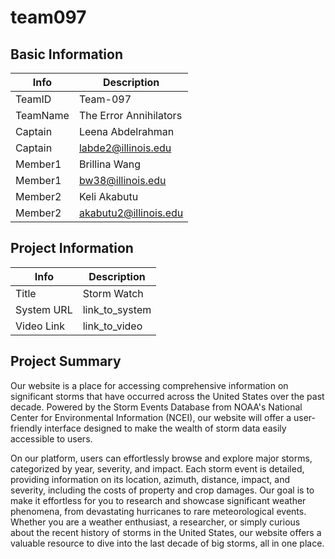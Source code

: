 # team097

## Basic Information

|   Info      |        Description     |
| ----------- | ---------------------- |
| TeamID      |        Team-097        |
| TeamName    | The Error Annihilators |
| Captain     |    Leena Abdelrahman   |
| Captain     |  labde2@illinois.edu   |
| Member1     |      Brillina Wang     |
| Member1     |    bw38@illinois.edu   |
| Member2     |      Keli Akabutu      |
| Member2     |  akabutu2@illinois.edu |


## Project Information

|   Info      |        Description     |
| ----------- | ---------------------- |
|  Title      |       Storm Watch      |
| System URL  |      link_to_system    |
| Video Link  |      link_to_video     |

## Project Summary


Our website is a place for accessing comprehensive information on significant storms that have occurred across the United States over the past decade. Powered by the Storm Events Database from NOAA's National Center for Environmental Information (NCEI), our website will offer a user-friendly interface designed to make the wealth of storm data easily accessible to users. 

On our platform, users can effortlessly browse and explore major storms, categorized by year, severity, and impact. Each storm event is detailed, providing information on its location, azimuth, distance, impact, and severity, including the costs of property and crop damages. Our goal is to make it effortless for you to research and showcase significant weather phenomena, from devastating hurricanes to rare meteorological events. Whether you are a weather enthusiast, a researcher, or simply curious about the recent history of storms in the United States, our website offers a valuable resource to dive into the last decade of big storms, all in one place. 

